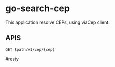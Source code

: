 # go-search-cep

This application resolve CEPs, using viaCep client.

## APIS

```GET $path/v1/cep/{cep}```

#resty
